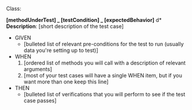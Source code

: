 Class: <class with bug>

**[methodUnderTest] _ [testCondition] _ [expectedBehavior]**
d* **Description**: [short description of the test case]
* GIVEN
    * [bulleted list of relevant pre-conditions for the test to run (usually data you're setting up to test)]
* WHEN
    1. [ordered list of methods you will call with a description of relevant arguments]
    2. [most of your test cases will have a single WHEN item, but if you want more than one keep this line]
* THEN
    * [bulleted list of verifications that you will perform to see if the test case passes]